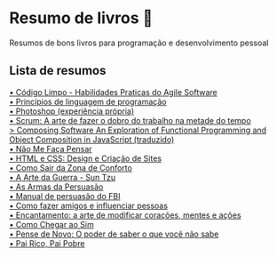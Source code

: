 # Resumo de livros :open_book:
Resumos de bons livros para programação e desenvolvimento pessoal
## Lista de resumos
<a href="https://github.com/leostella97/resumolivros/tree/main/C%C3%B3digo%20Limpo%20-%20Habilidades%20Praticas%20do%20Agile%20Software#c%C3%B3digo-limpo---habilidades-praticas-do-agile-software">• Código Limpo - Habilidades Praticas do Agile Software</a>
<br>
<a href="https://github.com/leostella97/resumolivros/tree/main/Princ%C3%ADpios%20de%20linguagem%20de%20programa%C3%A7%C3%A3o">• Princípios de linguagem de programação</a>
<br>
<a href="https://github.com/leostella97/resumolivros/tree/main/Photoshop%20(experi%C3%AAncia%20pr%C3%B3pria)">• Photoshop (experiência própria)</a>
<br>
<a href="https://github.com/leostella97/resumolivros/tree/main/Scrum%20A%20arte%20de%20fazer%20o%20dobro%20do%20trabalho%20na%20metade%20do%20tempo">• Scrum: A arte de fazer o dobro do trabalho na metade do tempo
</a>
<br>
<a href="https://github.com/leostella97/resumolivros/tree/main/Composing%20Software%20An%20Exploration%20of%20Functional%20Programming%20and%20Object%20Composition%20in%20JavaScript%20(traduzido)">> Composing Software An Exploration of Functional Programming and Object Composition in JavaScript (traduzido)</a>
<br>
<a href="https://github.com/leostella97/resumolivros/tree/main/N%C3%A3o%20Me%20Fa%C3%A7a%20Pensar">• Não Me Faça Pensar</a>
<br>
<a href="https://github.com/leostella97/resumolivros/tree/main/HTML%20e%20CSS%20Design%20e%20Cria%C3%A7%C3%A3o%20de%20Sites">• HTML e CSS: Design e Criação de Sites</a>
<br>
<a href="https://github.com/leostella97/resumolivros/tree/main/Como%20Sair%20da%20Zona%20de%20Conforto">• Como Sair da Zona de Conforto</a>
<br>
<a href="https://github.com/leostella97/resumolivros/tree/main/A%20Arte%20da%20Guerra%20-%20Sun%20Tzu">• A Arte da Guerra - Sun Tzu</a>
<br>
<a href="https://github.com/leostella97/resumolivros/tree/main/As%20Armas%20da%20Persuas%C3%A3o">• As Armas da Persuasão</a>
<br>
<a href="https://github.com/leostella97/resumolivros/tree/main/Manual%20de%20persuas%C3%A3o%20do%20FBI">• Manual de persuasão do FBI</a>
<br>
<a href="https://github.com/leostella97/resumolivros/tree/main/Como%20fazer%20amigos%20e%20influenciar%20pessoas">• Como fazer amigos e influenciar pessoas</a>
<br>
<a href="https://github.com/leostella97/resumolivros/tree/main/Encantamento%20a%20arte%20de%20modificar%20cora%C3%A7%C3%B5es%2C%20mentes%20e%20a%C3%A7%C3%B5es">• Encantamento: a arte de modificar corações, mentes e ações</a>
<br>
<a href="https://github.com/leostella97/resumolivros/tree/main/Como%20Chegar%20ao%20Sim">• Como Chegar ao Sim</a>
<br>
<a href="https://github.com/leostella97/resumolivros/tree/main/Pense%20de%20novo%20O%20poder%20de%20saber%20o%20que%20voc%C3%AA%20n%C3%A3o%20sabe">• Pense de Novo: O poder de saber o que você não sabe</a>
<br>
<a href="https://github.com/leostella97/resumolivros/tree/main/Pai%20Rico%2C%20Pai%20Pobre">• Pai Rico, Pai Pobre</a>
<br>